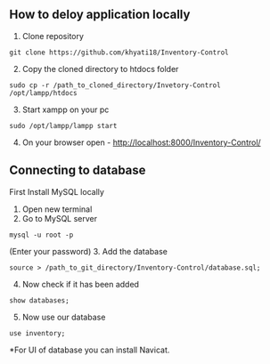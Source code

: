 ## How to deloy application locally

1. Clone repository
```
git clone https://github.com/khyati18/Inventory-Control
```
2. Copy the cloned directory to htdocs folder
```
sudo cp -r /path_to_cloned_directory/Invetory-Control /opt/lampp/htdocs
```
3. Start xampp on your pc
```
sudo /opt/lampp/lampp start
```
4. On your browser open - [http://localhost:8000/Inventory-Control/](http://localhost:8000/Inventory-Control)


## Connecting to database

First Install MySQL locally

1. Open new terminal
2. Go to MySQL server
```
mysql -u root -p
```
(Enter your password)
3. Add the database
```
source > /path_to_git_directory/Inventory-Control/database.sql;
```
4. Now check if it has been added
```
show databases;
```
5. Now use our database 
```
use inventory;
```

*For UI of database you can install Navicat.